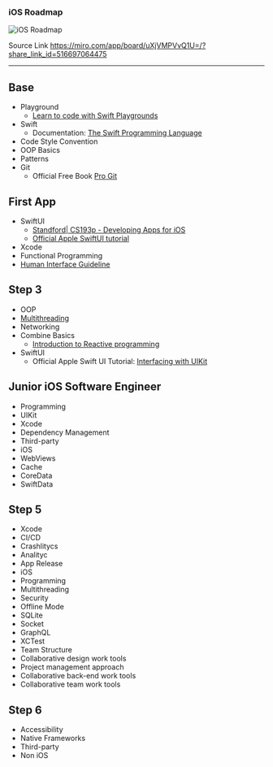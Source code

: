 ### iOS Roadmap

![iOS Roadmap](https://github.com/viacheslavbilyi/iOS-Roadmap/assets/86477737/83d9e776-1041-46a0-aa23-e31df2299d0a)

Source Link 
https://miro.com/app/board/uXjVMPVvQ1U=/?share_link_id=516697064475

---

## Base
- Playground
  - [Learn to code with Swift Playgrounds](https://developer.apple.com/swift-playgrounds/)
- Swift
  - Documentation: [The Swift Programming Language](https://docs.swift.org/swift-book/documentation/the-swift-programming-language/thebasics/)
- Code Style Convention
- OOP Basics
- Patterns
- Git
  - Official Free Book [Pro Git](https://git-scm.com/book/en/v2)

## First App
- SwiftUI
  - [Standford| CS193p - Developing Apps for iOS](https://cs193p.sites.stanford.edu)
  - [Official Apple SwiftUI tutorial](https://developer.apple.com/tutorials/swiftui)
- Xcode
- Functional Programming
- [Human Interface Guideline](https://developer.apple.com/design/human-interface-guidelines)
  
## Step 3
- OOP
- [Multithreading](https://habr.com/ru/articles/320152/)
- Networking
- Combine Basics
  - [Introduction to Reactive programming](https://gist.github.com/staltz/868e7e9bc2a7b8c1f754)
- SwiftUI
  - Official Apple Swift UI Tutorial: [Interfacing with UIKit](https://developer.apple.com/tutorials/swiftui/interfacing-with-uikit)

## Junior iOS Software Engineer
- Programming
- UIKit
- Xcode
- Dependency Management
- Third-party
- iOS
- WebViews
- Cache
- CoreData
- SwiftData

## Step 5
- Xcode
- CI/CD
- Crashlitycs
- Analityc
- App Release
- iOS
- Programming
- Multithreading
- Security
- Offline Mode
- SQLite
- Socket
- GraphQL
- XCTest
- Team Structure
- Сollaborative design work tools
- Project management approach
- Collaborative back-end work tools
- Сollaborative team work tools



## Step 6
- Accessibility
- Native Frameworks
- Third-party
- Non iOS
